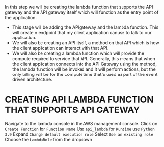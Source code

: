 In this step we will be creating the lambda function that supports the API gateway and the API gateway itself which will function as the entry point of the application.
* This stage will be adding the APIgateway and the lambda function. This will create n endpoint that my client application canuse to talk to our application.
* We will also be creating an API itself, a method on that API which is how the client application can interact with that API.
* We will also be creating a lambda function which will provide the compute required to service that API.
 Generally, this means that when the client application connects into the API Gateway using the method, the lambda function will be invoked and it will perform actions, but the only billing will be for the compute time that's used as part of the event driven architecture.

# CREATING API LAMBDA FUNCTION THAT SUPPORTS API GATEWAY
Navigate to the lambda console in the AWS management console.
Click on ``Create Function``
for ``Function Name`` Use ``api_lambda``
for ``Runtime`` use ``Python 3.9``
Expand ``Change default execution role``
Select ``Use an existing role``
Choose the ``LambdaRole`` from the dropdown
